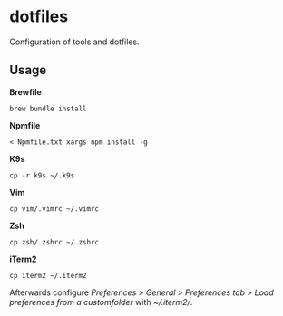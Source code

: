 # dotfiles

Configuration of tools and dotfiles.

## Usage

**Brewfile**

```
brew bundle install
```

**Npmfile**

```
< Npmfile.txt xargs npm install -g
```

**K9s**

```
cp -r k9s ~/.k9s
```

**Vim**

```
cp vim/.vimrc ~/.vimrc
```

**Zsh**

```
cp zsh/.zshrc ~/.zshrc
```

**iTerm2**

```
cp iterm2 ~/.iterm2
```

Afterwards configure _Preferences > General > Preferences tab > Load preferences from a customfolder_ with _~/.iterm2/_.
